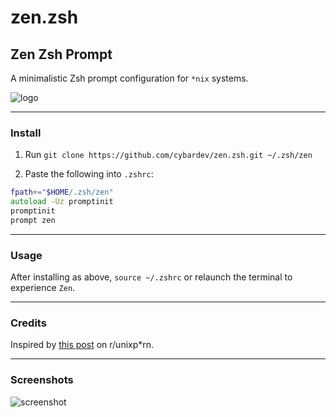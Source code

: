 # zen.zsh

## Zen Zsh Prompt

A minimalistic Zsh prompt configuration for `*nix` systems.

![logo][zen_logo]

---

### Install

1. Run `git clone https://github.com/cybardev/zen.zsh.git ~/.zsh/zen`

1. Paste the following into `.zshrc`:

```zsh
fpath+="$HOME/.zsh/zen"
autoload -Uz promptinit
promptinit
prompt zen
```

---

### Usage

After installing as above, `source ~/.zshrc` or relaunch the terminal to experience `Zen`.

---

### Credits

Inspired by [this post](https://reddit.com/r/unixporn/comments/tvbh64/bspwm_dollar_store_qpwm_s/) on r/unixp\*rn.

---

### Screenshots

![screenshot][zen_img_01]

<!-- Links -->

[zen_zsh]: https://github.com/cybardev/zen.zsh/releases/download/v1.0/zen.zsh
[zen_logo]: https://user-images.githubusercontent.com/50134239/161451438-d0e8a48d-5440-4a82-a6c7-8e47fdce71b2.png
[zen_img_01]: https://user-images.githubusercontent.com/50134239/161451586-5a9d8078-7969-45b8-a59a-17665b6e1ab1.png
